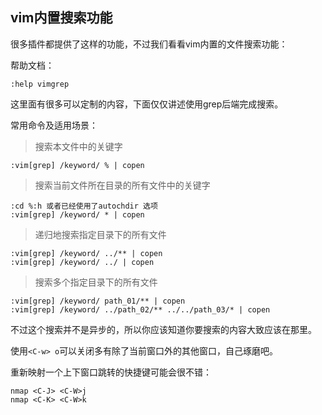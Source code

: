 
## vim内置搜索功能

很多插件都提供了这样的功能，不过我们看看vim内置的文件搜索功能：

帮助文档：

    :help vimgrep

这里面有很多可以定制的内容，下面仅仅讲述使用grep后端完成搜索。


常用命令及适用场景：

> 搜索本文件中的关键字

    :vim[grep] /keyword/ % | copen

> 搜索当前文件所在目录的所有文件中的关键字

    :cd %:h 或者已经使用了autochdir 选项
    :vim[grep] /keyword/ * | copen

> 递归地搜索指定目录下的所有文件

    :vim[grep] /keyword/ ../** | copen
    :vim[grep] /keyword/ ../ | copen

> 搜索多个指定目录下的所有文件

    :vim[grep] /keyword/ path_01/** | copen
    :vim[grep] /keyword/ ../path_02/** ../../path_03/* | copen


不过这个搜索并不是异步的，所以你应该知道你要搜索的内容大致应该在那里。

使用`<C-w> o`可以关闭多有除了当前窗口外的其他窗口，自己琢磨吧。

重新映射一个上下窗口跳转的快捷键可能会很不错：

    nmap <C-J> <C-W>j
    nmap <C-K> <C-W>k



